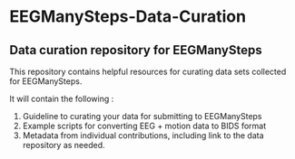 # EEGManySteps-Data-Curation
Data curation repository for EEGManySteps
--------------------------------------------------------------------------------------
This repository contains helpful resources for curating data sets collected for EEGManySteps. 

It will contain the following : 
1. Guideline to curating your data for submitting to EEGManySteps
3. Example scripts for converting EEG + motion data to BIDS format 
4. Metadata from individual contributions, including link to the data repository as needed.
